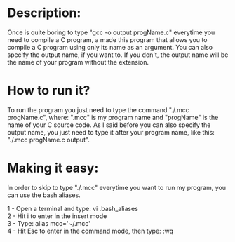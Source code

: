 # Description:
Once is quite boring to type "gcc -o output progName.c" everytime you need to compile a C program, a made this program that allows you to compile a C program using only its name as an argument. You can also specify the output name, if you want to. If you don't, the output name will be the name of your program without the extension.

# How to run it?
To run the program you just need to type the command "./.mcc progName.c", where: ".mcc" is my program name and "progName" is the name of your C source code. As I said before you can also specify the output name, you just need to type it after your program name, like this: "./.mcc progName.c output".

# Making it easy:
In order to skip to type "./.mcc" everytime you want to run my program, you can use the bash aliases.                           

  1 - Open a terminal and type: vi .bash_aliases                                                                               
  2 - Hit i to enter in the insert mode                                                                                     
  3 - Type: alias mcc='~/.mcc'                                                                                                 
  4 - Hit Esc to enter in the command mode, then type: :wq
  






